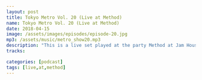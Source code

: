 ```yaml
---
layout: post
title: Tokyo Metro Vol. 20 (Live at Method)
name: Tokyo Metro Vol. 20 (Live at Method)
date: 2018-04-15
image: /assets/images/episodes/episode-20.jpg
mp3: /assets/music/metro_show20.mp3
description: "This is a live set played at the party Method at Jam House, Akita Japan on March 17th, 2018. The set is completely improvised, and recorded raw. I was going for an industrial, abstract vibe for the first half, then dipping into 4/4 acid techno territory."
tracks: 

categories: [podcast]
tags: [live,at,method]
---
```

